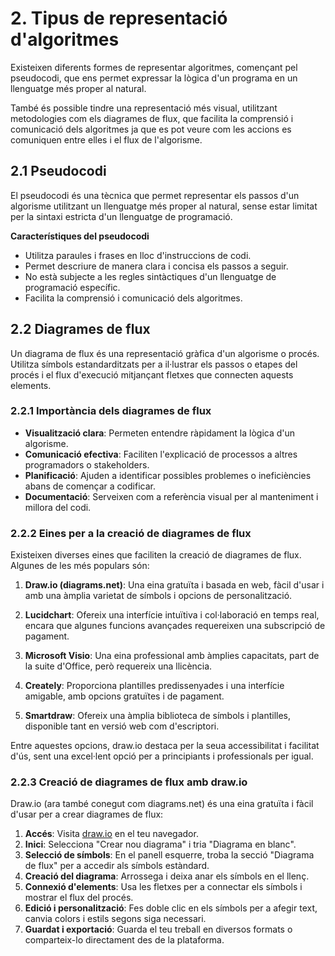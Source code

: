 # 2. Tipus de representació d'algoritmes

Existeixen diferents formes de representar algoritmes, començant pel pseudocodi, que ens permet expressar la lògica d'un programa en un llenguatge més proper al natural.

També és possible tindre una representació més visual, utilitzant metodologies com els diagrames de flux, que facilita la comprensió i comunicació dels algoritmes ja que es pot veure com les accions es comuniquen entre elles i el flux de l'algorisme.

## 2.1 Pseudocodi

El pseudocodi és una tècnica que permet representar els passos d'un algorisme utilitzant un llenguatge més proper al natural, sense estar limitat per la sintaxi estricta d'un llenguatge de programació.

**Característiques del pseudocodi**

- Utilitza paraules i frases en lloc d'instruccions de codi.
- Permet descriure de manera clara i concisa els passos a seguir.
- No està subjecte a les regles sintàctiques d'un llenguatge de programació específic.
- Facilita la comprensió i comunicació dels algoritmes.

## 2.2 Diagrames de flux

Un diagrama de flux és una representació gràfica d'un algorisme o procés. Utilitza símbols estandarditzats per a il·lustrar els passos o etapes del procés i el flux d'execució mitjançant fletxes que connecten aquests elements.

### 2.2.1 Importància dels diagrames de flux

- **Visualització clara**: Permeten entendre ràpidament la lògica d'un algorisme.
- **Comunicació efectiva**: Faciliten l'explicació de processos a altres programadors o stakeholders.
- **Planificació**: Ajuden a identificar possibles problemes o ineficiències abans de començar a codificar.
- **Documentació**: Serveixen com a referència visual per al manteniment i millora del codi.

### 2.2.2 Eines per a la creació de diagrames de flux

Existeixen diverses eines que faciliten la creació de diagrames de flux. Algunes de les més populars són:

1. **Draw.io (diagrams.net)**: Una eina gratuïta i basada en web, fàcil d'usar i amb una àmplia varietat de símbols i opcions de personalització.

2. **Lucidchart**: Ofereix una interfície intuïtiva i col·laboració en temps real, encara que algunes funcions avançades requereixen una subscripció de pagament.

3. **Microsoft Visio**: Una eina professional amb àmplies capacitats, part de la suite d'Office, però requereix una llicència.

4. **Creately**: Proporciona plantilles predissenyades i una interfície amigable, amb opcions gratuïtes i de pagament.

5. **Smartdraw**: Ofereix una àmplia biblioteca de símbols i plantilles, disponible tant en versió web com d'escriptori.

Entre aquestes opcions, draw.io destaca per la seua accessibilitat i facilitat d'ús, sent una excel·lent opció per a principiants i professionals per igual.

### 2.2.3 Creació de diagrames de flux amb draw.io

Draw.io (ara també conegut com diagrams.net) és una eina gratuïta i fàcil d'usar per a crear diagrames de flux:

1. **Accés**: Visita [draw.io](https://app.diagrams.net/) en el teu navegador.
2. **Inici**: Selecciona "Crear nou diagrama" i tria "Diagrama en blanc".
3. **Selecció de símbols**: En el panell esquerre, troba la secció "Diagrama de flux" per a accedir als símbols estàndard.
4. **Creació del diagrama**: Arrossega i deixa anar els símbols en el llenç.
5. **Connexió d'elements**: Usa les fletxes per a connectar els símbols i mostrar el flux del procés.
6. **Edició i personalització**: Fes doble clic en els símbols per a afegir text, canvia colors i estils segons siga necessari.
7. **Guardat i exportació**: Guarda el teu treball en diversos formats o comparteix-lo directament des de la plataforma.
